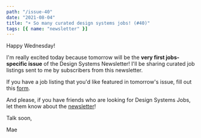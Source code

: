 ```yaml
---
path: "/issue-40"
date: "2021-08-04"
title: "☀️ So many curated design systems jobs! (#40)"
tags: [{ name: "newsletter" }]
---
```


Happy Wednesday!

I'm really excited today because tomorrow will be the **very first jobs-specific issue** of the Design Systems Newsletter! I'll be sharing curated job listings sent to me by subscribers from this newsletter.

If you have a job listing that you'd like featured in tomorrow's issue, fill out this [form](https://docs.google.com/forms/d/e/1FAIpQLSeMdc5x3gWdMcOCI1nio3Yl4-i38UFfeXuK0VlO5Io5TxpUmA/viewform).

And please, if you have friends who are looking for Design Systems Jobs, let them know about the [newsletter](/newsletter)!

Talk soon,

Mae
​
